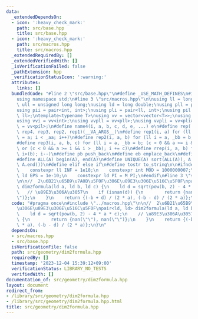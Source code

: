 ```yaml
---
data:
  _extendedDependsOn:
  - icon: ':heavy_check_mark:'
    path: src/base.hpp
    title: src/base.hpp
  - icon: ':heavy_check_mark:'
    path: src/macros.hpp
    title: src/macros.hpp
  _extendedRequiredBy: []
  _extendedVerifiedWith: []
  _isVerificationFailed: false
  _pathExtension: hpp
  _verificationStatusIcon: ':warning:'
  attributes:
    links: []
  bundledCode: "#line 2 \"src/base.hpp\"\n#define _USE_MATH_DEFINES\n#include <bits/stdc++.h>\n\
    using namespace std;\n#line 3 \"src/macros.hpp\"\n\nusing ll = long long;\nusing\
    \ ull = unsigned long long;\nusing ld = long double;\nusing pll = pair<ll, ll>;\n\
    using pii = pair<int, int>;\nusing pli = pair<ll, int>;\nusing pil = pair<int,\
    \ ll>;\ntemplate<typename T>\nusing vv = vector<vector<T>>;\nusing vvl = vv<ll>;\n\
    using vvi = vv<int>;\nusing vvpll = vv<pll>;\nusing vvpli = vv<pli>;\nusing vvpil\
    \ = vv<pil>;\n#define name4(i, a, b, c, d, e, ...) e\n#define rep(...) name4(__VA_ARGS__,\
    \ rep4, rep3, rep2, rep1)(__VA_ARGS__)\n#define rep1(i, a) for (ll i = 0, _aa\
    \ = a; i < _aa; i++)\n#define rep2(i, a, b) for (ll i = a, _bb = b; i < _bb; i++)\n\
    #define rep3(i, a, b, c) for (ll i = a, _bb = b; (c > 0 && a <= i && i < _bb)\
    \ or (c < 0 && a >= i && i > _bb); i += c)\n#define rrep(i, a, b) for (ll i=(a);\
    \ i>(b); i--)\n#define pb push_back\n#define eb emplace_back\n#define mkp make_pair\n\
    #define ALL(A) begin(A), end(A)\n#define UNIQUE(A) sort(ALL(A)), A.erase(unique(ALL(A)),\
    \ A.end())\n#define elif else if\n#define tostr to_string\n\n#ifndef CONSTANTS\n\
    \    constexpr ll INF = 1e18;\n    constexpr int MOD = 1000000007;\n    constexpr\
    \ ld EPS = 1e-10;\n    constexpr ld PI = M_PI;\n#endif\n#line 3 \"src/geometry/dim2formula.hpp\"\
    \n\n//  2\u6B21\u65B9\u7A0B\u5F0F\u306E\u89E3\u306E\u516C\u5F0F\npair<ld, ld>\
    \ dim2formula(ld a, ld b, ld c) {\n    ld d = sqrt(pow(b, 2) - 4 * a * c);\n \
    \   // \u89E3\u306A\u3057\n    if (isnan(d)) {\n        return {nan(\"\"), nan(\"\
    \")};\n    }\n    return {(-b + d) / (2 * a), (-b - d) / (2 * a)};\n}\n"
  code: "#pragma once\n#include \"../macros.hpp\"\n\n//  2\u6B21\u65B9\u7A0B\u5F0F\
    \u306E\u89E3\u306E\u516C\u5F0F\npair<ld, ld> dim2formula(ld a, ld b, ld c) {\n\
    \    ld d = sqrt(pow(b, 2) - 4 * a * c);\n    // \u89E3\u306A\u3057\n    if (isnan(d))\
    \ {\n        return {nan(\"\"), nan(\"\")};\n    }\n    return {(-b + d) / (2\
    \ * a), (-b - d) / (2 * a)};\n}\n"
  dependsOn:
  - src/macros.hpp
  - src/base.hpp
  isVerificationFile: false
  path: src/geometry/dim2formula.hpp
  requiredBy: []
  timestamp: '2023-12-04 15:39:12+09:00'
  verificationStatus: LIBRARY_NO_TESTS
  verifiedWith: []
documentation_of: src/geometry/dim2formula.hpp
layout: document
redirect_from:
- /library/src/geometry/dim2formula.hpp
- /library/src/geometry/dim2formula.hpp.html
title: src/geometry/dim2formula.hpp
---
```

